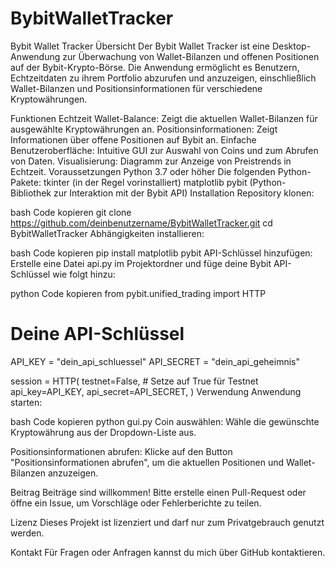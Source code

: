 # BybitWalletTracker
Bybit Wallet Tracker
Übersicht
Der Bybit Wallet Tracker ist eine Desktop-Anwendung zur Überwachung von Wallet-Bilanzen und offenen Positionen auf der Bybit-Krypto-Börse. Die Anwendung ermöglicht es Benutzern, Echtzeitdaten zu ihrem Portfolio abzurufen und anzuzeigen, einschließlich Wallet-Bilanzen und Positionsinformationen für verschiedene Kryptowährungen.

Funktionen
Echtzeit Wallet-Balance: Zeigt die aktuellen Wallet-Bilanzen für ausgewählte Kryptowährungen an.
Positionsinformationen: Zeigt Informationen über offene Positionen auf Bybit an.
Einfache Benutzeroberfläche: Intuitive GUI zur Auswahl von Coins und zum Abrufen von Daten.
Visualisierung: Diagramm zur Anzeige von Preistrends in Echtzeit.
Voraussetzungen
Python 3.7 oder höher
Die folgenden Python-Pakete:
tkinter (in der Regel vorinstalliert)
matplotlib
pybit (Python-Bibliothek zur Interaktion mit der Bybit API)
Installation
Repository klonen:

bash
Code kopieren
git clone https://github.com/deinbenutzername/BybitWalletTracker.git
cd BybitWalletTracker
Abhängigkeiten installieren:

bash
Code kopieren
pip install matplotlib pybit
API-Schlüssel hinzufügen: Erstelle eine Datei api.py im Projektordner und füge deine Bybit API-Schlüssel wie folgt hinzu:

python
Code kopieren
from pybit.unified_trading import HTTP

# Deine API-Schlüssel
API_KEY = "dein_api_schluessel"
API_SECRET = "dein_api_geheimnis"

session = HTTP(
    testnet=False,  # Setze auf True für Testnet
    api_key=API_KEY,
    api_secret=API_SECRET,
)
Verwendung
Anwendung starten:

bash
Code kopieren
python gui.py
Coin auswählen: Wähle die gewünschte Kryptowährung aus der Dropdown-Liste aus.

Positionsinformationen abrufen: Klicke auf den Button "Positionsinformationen abrufen", um die aktuellen Positionen und Wallet-Bilanzen anzuzeigen.

Beitrag
Beiträge sind willkommen! Bitte erstelle einen Pull-Request oder öffne ein Issue, um Vorschläge oder Fehlerberichte zu teilen.

Lizenz
Dieses Projekt ist lizenziert und darf nur zum Privatgebrauch genutzt werden.

Kontakt
Für Fragen oder Anfragen kannst du mich über GitHub kontaktieren.

